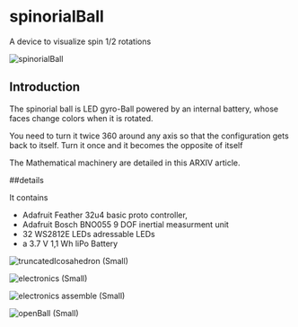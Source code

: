 # spinorialBall

A device to visualize spin 1/2 rotations

![spinorialBall](https://user-images.githubusercontent.com/16895004/206495339-edc98185-f493-4057-80ba-8c59ff78b98a.jpg)

## Introduction

The spinorial ball is LED gyro-Ball powered by an internal battery, whose faces change colors when it is rotated.

You need to turn it twice 360 around any axis so that the configuration gets back to itself.
Turn it once and it becomes the opposite of itself

The Mathematical machinery are detailed in this ARXIV article.

##details

It contains
- Adafruit Feather 32u4 basic proto controller,
- Adafruit Bosch BNO055 9 DOF inertial measurment unit
- 32 WS2812E LEDs adressable LEDs
- a 3.7 V 1,1 Wh liPo Battery

![truncatedIcosahedron (Small)](https://user-images.githubusercontent.com/16895004/206501652-515705c6-1041-4b65-b313-22bbdc2174db.jpg)

![electronics (Small)](https://user-images.githubusercontent.com/16895004/206500958-54256676-5213-4c7d-95d4-0b9523ed3029.jpg)

![electronics assemble (Small)](https://user-images.githubusercontent.com/16895004/206501183-6b9b6acb-acc8-479c-9594-865a29321ba6.jpg)

![openBall (Small)](https://user-images.githubusercontent.com/16895004/206501316-1a81fdc9-b1c8-4d71-a87c-10f33dc51906.jpg)

